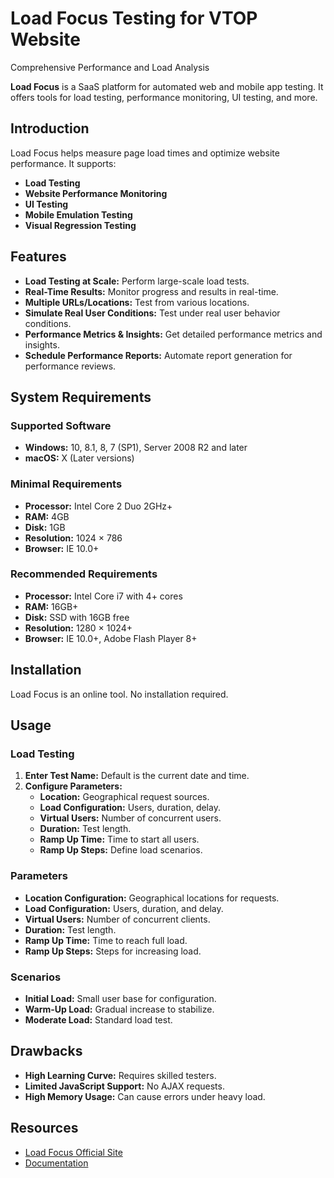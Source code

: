 # Load Focus Testing for VTOP Website
Comprehensive Performance and Load Analysis


**Load Focus** is a SaaS platform for automated web and mobile app testing. It offers tools for load testing, performance monitoring, UI testing, and more.

## Introduction

Load Focus helps measure page load times and optimize website performance. It supports:

- **Load Testing**
- **Website Performance Monitoring**
- **UI Testing**
- **Mobile Emulation Testing**
- **Visual Regression Testing**

## Features

- **Load Testing at Scale:** Perform large-scale load tests.
- **Real-Time Results:** Monitor progress and results in real-time.
- **Multiple URLs/Locations:** Test from various locations.
- **Simulate Real User Conditions:** Test under real user behavior conditions.
- **Performance Metrics & Insights:** Get detailed performance metrics and insights.
- **Schedule Performance Reports:** Automate report generation for performance reviews.

## System Requirements

### Supported Software

- **Windows:** 10, 8.1, 8, 7 (SP1), Server 2008 R2 and later
- **macOS:** X (Later versions)

### Minimal Requirements

- **Processor:** Intel Core 2 Duo 2GHz+
- **RAM:** 4GB
- **Disk:** 1GB
- **Resolution:** 1024 × 786
- **Browser:** IE 10.0+

### Recommended Requirements

- **Processor:** Intel Core i7 with 4+ cores
- **RAM:** 16GB+
- **Disk:** SSD with 16GB free
- **Resolution:** 1280 × 1024+
- **Browser:** IE 10.0+, Adobe Flash Player 8+

## Installation

Load Focus is an online tool. No installation required.

## Usage

### Load Testing

1. **Enter Test Name:** Default is the current date and time.
2. **Configure Parameters:**
   - **Location:** Geographical request sources.
   - **Load Configuration:** Users, duration, delay.
   - **Virtual Users:** Number of concurrent users.
   - **Duration:** Test length.
   - **Ramp Up Time:** Time to start all users.
   - **Ramp Up Steps:** Define load scenarios.

### Parameters

- **Location Configuration:** Geographical locations for requests.
- **Load Configuration:** Users, duration, and delay.
- **Virtual Users:** Number of concurrent clients.
- **Duration:** Test length.
- **Ramp Up Time:** Time to reach full load.
- **Ramp Up Steps:** Steps for increasing load.

### Scenarios

- **Initial Load:** Small user base for configuration.
- **Warm-Up Load:** Gradual increase to stabilize.
- **Moderate Load:** Standard load test.

## Drawbacks

- **High Learning Curve:** Requires skilled testers.
- **Limited JavaScript Support:** No AJAX requests.
- **High Memory Usage:** Can cause errors under heavy load.

## Resources

- [Load Focus Official Site](https://www.loadfocus.com)
- [Documentation](https://www.loadfocus.com/docs)
